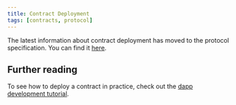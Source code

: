 ```yaml
---
title: Contract Deployment
tags: [contracts, protocol]
---
```


The latest information about contract deployment has moved to the protocol specification. You can find it [here](../../protocol-specs/contract-deployment/index.md).

## Further reading

To see how to deploy a contract in practice, check out the [dapp development tutorial](../../tutorials/codealong/simple_dapp/index.md).

